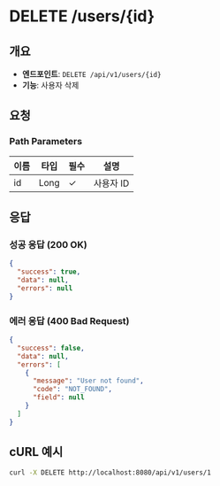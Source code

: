 # DELETE /users/{id}

## 개요
- **엔드포인트**: `DELETE /api/v1/users/{id}`
- **기능**: 사용자 삭제

## 요청
### Path Parameters
| 이름 | 타입 | 필수 | 설명 |
|------|------|------|------|
| id | Long | ✓ | 사용자 ID |

## 응답
### 성공 응답 (200 OK)
```json
{
  "success": true,
  "data": null,
  "errors": null
}
```

### 에러 응답 (400 Bad Request)
```json
{
  "success": false,
  "data": null,
  "errors": [
    {
      "message": "User not found",
      "code": "NOT_FOUND",
      "field": null
    }
  ]
}
```

## cURL 예시
```bash
curl -X DELETE http://localhost:8080/api/v1/users/1
```